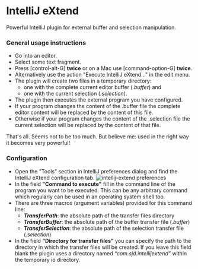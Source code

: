 # IntelliJ eXtend

Powerful IntelliJ plugin for external buffer and selection manipulation.

### General usage instructions

- Go into an editor.
- Select some text fragment.
- Press [control-alt-G] **twice**  or on a Mac use [command-option-G] **twice**.
- Alternatively use the action "Execute IntelliJ eXtend..." in the edit menu.
- The plugin will create two files in a temporary directory:
  - one with the complete current editor buffer (*.buffer*) and 
  - one with the current selection (*.selection*).
- The plugin then executes the external program you have configured.
- If your program changes the content of the .buffer file the complete editor content will be replaced by the content of this file.
- Otherwise if your program changes the content of the .selection file the current selection will be replaced by the content of that file.

That's all. Seems not to be too much. But believe me: used in the right way it becomes very powerful!

### Configuration

- Open the "Tools" section in IntelliJ preferences dialog and find the IntelliJ eXtend configuration tab. ![intellij-extend preferences](https://cloud.githubusercontent.com/assets/11229521/7433259/dcfe59c4-f02f-11e4-97ef-1fb2d517240c.png)
- In the field **"Command to execute"** fill in the command line of the program you want to be executed. This can be any arbitrary command which regularly can be used in an operating system shell too.
- There are three macros (argument variables) provided for this command line:
  - **$TransferPath$**: the absolute path of the transfer files directory
  - **$TransferBuffer$**: the absolute path of the buffer transfer file (*.buffer*)
  - **$TransferSelection$**: the absolute path of the selection transfer file (*.selection*)
- In the field **“Directory for transfer files”** you can specify the path to the directory in which the transfer files will be created. If you leave this field blank the plugin uses a directory named *“com.sjd.intellijextend”* within the temporary io directory.

